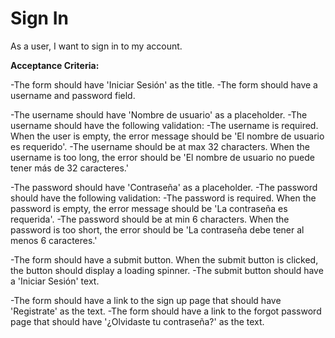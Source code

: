 # Sign In

As a user, I want to sign in to my account.

**Acceptance Criteria:**

-The form should have 'Iniciar Sesión' as the title.
-The form should have a username and password field.

-The username should have 'Nombre de usuario' as a placeholder.
-The username should have the following validation:
  -The username is required. When the user is empty, the error message should be 'El nombre de usuario es requerido'.
  -The username should be at max 32 characters. When the username is too long, the error should be 'El nombre de usuario no puede tener más de 32 caracteres.'

-The password should have 'Contraseña' as a placeholder.
-The password should have the following validation:
  -The password is required. When the password is empty, the error message should be 'La contraseña es requerida'.
  -The password should be at min 6 characters. When the password is too short, the error should be 'La contraseña debe tener al menos 6 caracteres.'

-The form should have a submit button. When the submit button is clicked, the button should display a loading spinner.
-The submit button should have a 'Iniciar Sesión' text.

-The form should have a link to the sign up page that should have 'Registrate' as the text.
-The form should have a link to the forgot password page that should have '¿Olvidaste tu contraseña?' as the text.
